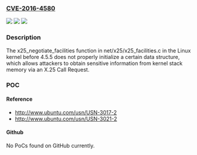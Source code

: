 ### [CVE-2016-4580](https://cve.mitre.org/cgi-bin/cvename.cgi?name=CVE-2016-4580)
![](https://img.shields.io/static/v1?label=Product&message=n%2Fa&color=blue)
![](https://img.shields.io/static/v1?label=Version&message=n%2Fa&color=blue)
![](https://img.shields.io/static/v1?label=Vulnerability&message=n%2Fa&color=brighgreen)

### Description

The x25_negotiate_facilities function in net/x25/x25_facilities.c in the Linux kernel before 4.5.5 does not properly initialize a certain data structure, which allows attackers to obtain sensitive information from kernel stack memory via an X.25 Call Request.

### POC

#### Reference
- http://www.ubuntu.com/usn/USN-3017-2
- http://www.ubuntu.com/usn/USN-3021-2

#### Github
No PoCs found on GitHub currently.

